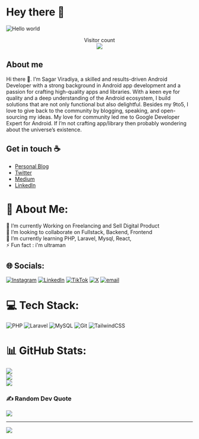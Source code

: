 # Hey there :wave:

<img src="https://raw.githubusercontent.com/sagar-viradiya/sagar-viradiya/master/resources/banner.png" alt="Hello world">

<p align="center"> 
  Visitor count<br>
  <img src="https://profile-counter.glitch.me/sagar-viradiya/count.svg" />
</p>

## About me

Hi there 👋. I’m Sagar Viradiya, a skilled and results-driven Android Developer with a strong background in Android app development and a passion for crafting high-quality apps and libraries. With a keen eye for quality and a deep understanding of the Android ecosystem, I build solutions that are not only functional but also delightful. Besides my 9to5, I love to give back to the community by blogging, speaking, and open-sourcing my ideas. My love for community led me to Google Developer Expert for Android. If I’m not crafting app/library then probably wondering about the universe’s existence.

## Get in touch :coffee:

- [Personal Blog](https://sagarviradiya.dev)
- [Twitter](https://twitter.com/viradiya_sagar)
- [Medium](https://medium.com/@sagarviradiya)
- [LinkedIn](https://www.linkedin.com/in/sagarviradiya)


# 💫 About Me:
🔭 I’m currently Working on Freelancing and Sell Digital Product <br>👯 I’m looking to collaborate on Fullstack, Backend, Frontend<br>🌱 I’m currently learning PHP, Laravel, Mysql, React, <br>⚡ Fun fact  : i'm ultraman<br>


## 🌐 Socials:
[![Instagram](https://img.shields.io/badge/Instagram-%23E4405F.svg?logo=Instagram&logoColor=white)](https://instagram.com/biwwhere_) [![LinkedIn](https://img.shields.io/badge/LinkedIn-%230077B5.svg?logo=linkedin&logoColor=white)](https://linkedin.com/in/biww) [![TikTok](https://img.shields.io/badge/TikTok-%23000000.svg?logo=TikTok&logoColor=white)](https://tiktok.com/@biwwaja0_0) [![X](https://img.shields.io/badge/X-black.svg?logo=X&logoColor=white)](https://x.com/biww_0) [![email](https://img.shields.io/badge/Email-D14836?logo=gmail&logoColor=white)](mailto:mochabdiefirdausridwan@gmail.com) 

# 💻 Tech Stack:
![PHP](https://img.shields.io/badge/php-%23777BB4.svg?style=for-the-badge&logo=php&logoColor=white) ![Laravel](https://img.shields.io/badge/laravel-%23FF2D20.svg?style=for-the-badge&logo=laravel&logoColor=white) ![MySQL](https://img.shields.io/badge/mysql-4479A1.svg?style=for-the-badge&logo=mysql&logoColor=white) ![Git](https://img.shields.io/badge/git-%23F05033.svg?style=for-the-badge&logo=git&logoColor=white) ![TailwindCSS](https://img.shields.io/badge/tailwindcss-%2338B2AC.svg?style=for-the-badge&logo=tailwind-css&logoColor=white)
# 📊 GitHub Stats:
![](https://github-readme-stats.vercel.app/api?username=invectus-dev&theme=default&hide_border=false&include_all_commits=true&count_private=true)<br/>
![](https://nirzak-streak-stats.vercel.app/?user=invectus-dev&theme=default&hide_border=false)<br/>
![](https://github-readme-stats.vercel.app/api/top-langs/?username=invectus-dev&theme=default&hide_border=false&include_all_commits=true&count_private=true&layout=compact)

### ✍️ Random Dev Quote
![](https://quotes-github-readme.vercel.app/api?type=horizontal&theme=light)

---
[![](https://visitcount.itsvg.in/api?id=invectus-dev&icon=7&color=1)](https://visitcount.itsvg.in)

<!-- Proudly created with GPRM ( https://gprm.itsvg.in ) -->
